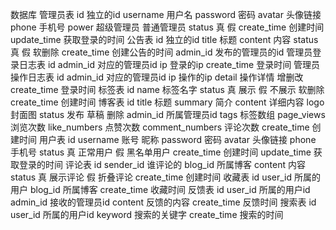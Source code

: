 数据库
	管理员表
		id
			独立的id
		username
			用户名
		password
			密码
		avatar
			头像链接
		phone
			手机号
		power
			超级管理员
			普通管理员
		status
			真
			假
		create_time
			创建时间
		update_time
			获取登录的时间
	公告表
		id
			独立的id
		title
			标题
		content
			内容
		status
			真
			假
				软删除
		create_time
			创建公告的时间
		admin_id
			发布的管理员的id
	管理员登录日志表
		id
		admin_id
			对应的管理员id
		ip
			登录的ip
		create_time
			登录时间
	管理员操作日志表
		id
		admin_id
			对应的管理员id
		ip
			操作的ip
		detail
			操作详情
				增删改
		create_time
			登录时间
	标签表
		id
		name
			标签名字
		status
			真
				展示
			假
				不展示
					软删除
		create_time
			创建时间
	博客表
		id
		title
			标题
		summary
			简介
		content
			详细内容
		logo
			封面图
		status
			发布
			草稿
			删除
		admin_id
			所属管理员id
		tags
			标签数组
		page_views
			浏览次数
		like_numbers
			点赞次数
		comment_numbers
			评论次数
		create_time
			创建时间
	用户表
		id
		username
			账号
				昵称
		password
			密码
		avatar
			头像链接
		phone
			手机号
		status
			真
				正常用户
			假
				黑名单用户
		create_time
			创建时间
		update_time
			获取登录的时间
	评论表
		id
		sender_id
			谁评论的
		blog_id
			所属博客
		content
			内容
		status
			真
				展示评论
			假
				折叠评论
		create_time
			创建时间
	收藏表
		id
		user_id
			所属的用户
		blog_id
			所属博客
		create_time
			收藏时间
	反馈表
		id
		user_id
			所属的用户id
		admin_id
			接收的管理员id
		content
			反馈的内容
		create_time
			反馈时间
	搜索表
		id
		user_id
			所属的用户id
		keyword
			搜索的关键字
		create_time
			搜索的时间